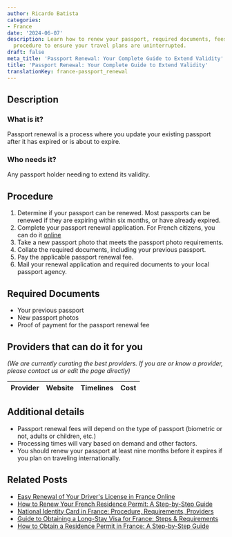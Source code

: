 ```yaml
---
author: Ricardo Batista
categories:
- France
date: '2024-06-07'
description: Learn how to renew your passport, required documents, fees, and step-by-step
  procedure to ensure your travel plans are uninterrupted.
draft: false
meta_title: 'Passport Renewal: Your Complete Guide to Extend Validity'
title: 'Passport Renewal: Your Complete Guide to Extend Validity'
translationKey: france-passport_renewal
---
```


## Description
### What is it?
Passport renewal is a process where you update your existing passport after it has expired or is about to expire.

### Who needs it?
Any passport holder needing to extend its validity.

## Procedure
1. Determine if your passport can be renewed. Most passports can be renewed if they are expiring within six months, or have already expired.
2. Complete your passport renewal application. For French citizens, you can do it [online](https://www.service-public.fr/)
3. Take a new passport photo that meets the passport photo requirements.
4. Collate the required documents, including your previous passport.
5. Pay the applicable passport renewal fee.
6. Mail your renewal application and required documents to your local passport agency.

## Required Documents
- Your previous passport
- New passport photos
- Proof of payment for the passport renewal fee

## Providers that can do it for you

_(We are currently curating the best providers. If you are or know a provider, please contact us or edit the page directly)_

| Provider        |     Website     |     Timelines    |       Cost      |
| :-------------: | :-------------: |  :-------------: | :-------------: |

## Additional details
- Passport renewal fees will depend on the type of passport (biometric or not, adults or children, etc.)
- Processing times will vary based on demand and other factors.
- You should renew your passport at least nine months before it expires if you plan on traveling internationally.


## Related Posts

- [Easy Renewal of Your Driver's License in France Online](https://tramitit.com/guides/france/drivers_license_renewal/)
- [How to Renew Your French Residence Permit: A Step-by-Step Guide](https://tramitit.com/guides/france/residence_permit_renewal/)
- [National Identity Card in France: Procedure, Requirements, Providers](https://tramitit.com/guides/france/national_identity_card_application/)
- [Guide to Obtaining a Long-Stay Visa for France: Steps & Requirements](https://tramitit.com/guides/france/visa_application/)
- [How to Obtain a Residence Permit in France: A Step-by-Step Guide](https://tramitit.com/guides/france/residence_permit_application/)